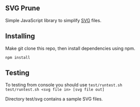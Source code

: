 SVG Prune
--
Simple JavaScript library to simplify [SVG](http://en.wikipedia.org/wiki/SVG) files.

Installing
---
Make git clone this repo, then install dependencies using npm.
```
npm install
```
Testing
---
To testing from console you should use `test/runtest.sh` <br/>
`test/runtest.sh <svg file in> [svg file out]`

Directory test/svg contains a sample SVG files.
